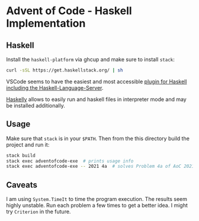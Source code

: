 # Advent of Code - Haskell Implementation

## Haskell

Install the `haskell-platform` via ghcup and make sure to install `stack`:

```bash
curl -sSL https://get.haskellstack.org/ | sh
```

VSCode seems to have the easiest and most accessible [plugin for Haskell including the Haskell-Language-Server](https://marketplace.visualstudio.com/items?itemName=haskell.haskell).

[Haskelly](https://marketplace.visualstudio.com/items?itemName=UCL.haskelly) allows to easily run and haskell files in interpreter mode and may be installed additionally.

## Usage

Make sure that `stack` is in your `$PATH`. Then from the this directory build the project and run it:

```bash
stack build
stack exec adventofcode-exe  # prints usage info
stack exec adventofcode-exe -- 2021 4a  # solves Problem 4a of AoC 2021
```

## Caveats

I am using `System.TimeIt` to time the program execution. The results seem highly unstable. Run each problem a few times to get a better idea.
I might try `Criterion` in the future.
